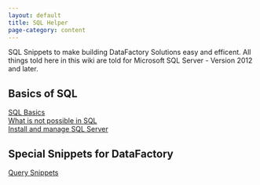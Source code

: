 ```yaml
---
layout: default
title: SQL Helper
page-category: content
---
```


SQL Snippets to make building DataFactory Solutions easy and efficent. All things told here in this wiki are told for Microsoft SQL Server - Version 2012 and later.

## Basics of SQL
[SQL Basics](SQL-Basics)  
[What is not possible in SQL](What-is-not-possible-in-SQL)  
[Install and manage SQL Server ](Install-and-manage-SQL-Server)

## Special Snippets for DataFactory
[Query Snippets](QuerySnippets)
